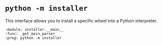# `python -m installer`

This interface allows you to install a specific wheel into a Python interpreter.

```{argparse}
:module: installer.__main__
:func: _get_main_parser
:prog: python -m installer
```
